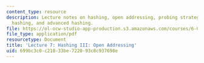 ```yaml
---
content_type: resource
description: Lecture notes on hashing, open addressing, probing strategies, uniform
  hashing, and advanced hashing.
file: https://ol-ocw-studio-app-production.s3.amazonaws.com/courses/6-006-introduction-to-algorithms-spring-2008/699bc3c0c21033be722093c8c937698e_lec7.pdf
file_type: application/pdf
resourcetype: Document
title: 'Lecture 7: Hashing III: Open Addressing'
uid: 699bc3c0-c210-33be-7220-93c8c937698e
---
```


